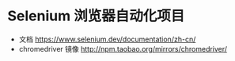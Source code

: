 # Selenium 浏览器自动化项目

- 文档 https://www.selenium.dev/documentation/zh-cn/
- chromedriver 镜像 http://npm.taobao.org/mirrors/chromedriver/
